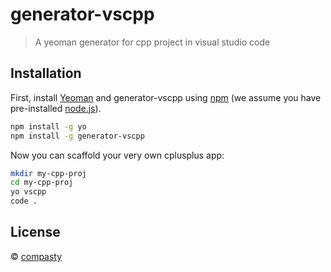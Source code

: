 # generator-vscpp
> A yeoman generator for cpp project in visual studio code

## Installation

First, install [Yeoman](http://yeoman.io) and generator-vscpp using [npm](https://www.npmjs.com/) (we assume you have pre-installed [node.js](https://nodejs.org/)).

```bash
npm install -g yo
npm install -g generator-vscpp
```

Now you can scaffold your very own cplusplus app:

```bash
mkdir my-cpp-proj
cd my-cpp-proj
yo vscpp
code .
```

## License

 © [compasty]()
